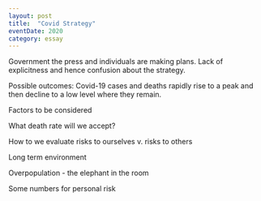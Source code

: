 ```yaml
---
layout: post
title:  "Covid Strategy"
eventDate: 2020
category: essay
---
```


Government the press and individuals are making plans.
Lack of explicitness and hence confusion about the strategy.

Possible outcomes:
Covid-19 cases and deaths rapidly rise to a peak and then decline to a low level where they remain.

Factors to be considered

What death rate will we accept?

How to we evaluate risks to ourselves v. risks to others

Long term environment

Overpopulation - the elephant in the room

Some numbers for personal risk
